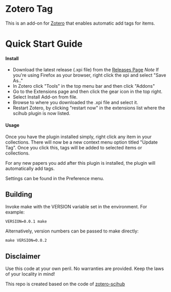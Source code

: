 # Zotero Tag
This is an add-on for [Zotero](https://www.zotero.org/) that enables automatic add tags for items.

# Quick Start Guide

#### Install
- Download the latest release (.xpi file) from the [Releases Page](https://github.com/windingwind/zotero-tag/releases)
*Note* If you're using Firefox as your browser, right click the xpi and select "Save As.."
- In Zotero click "Tools" in the top menu bar and then click "Addons"
- Go to the Extensions page and then click the gear icon in the top right.
- Select Install Add-on from file.
- Browse to where you downloaded the .xpi file and select it.
- Restart Zotero, by clicking "restart now" in the extensions list where the
scihub plugin is now listed.

#### Usage
Once you have the plugin installed simply, right click any item in your collections.
There will now be a new context menu option titled "Update Tag". Once you
click this, tags will be added to selected items or collections. 

For any new papers you add after this plugin is installed, the plugin will automatically add tags.

Settings can be found in the Preference menu.


## Building

Invoke make with the VERSION variable set in the environment. For example:

````
VERSION=0.0.1 make
````

Alternatively, version numbers can be passed to make directly:

````
make VERSION=0.0.2
````

## Disclaimer
Use this code at your own peril. No warranties are provided. Keep the laws of your
locality in mind!

This repo is created based on the code of [zotero-scihub](https://github.com/ethanwillis/zotero-scihub)
